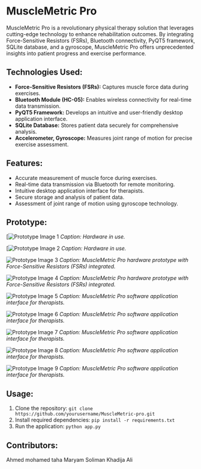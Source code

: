 # MuscleMetric Pro

MuscleMetric Pro is a revolutionary physical therapy solution that leverages cutting-edge technology to enhance rehabilitation outcomes. By integrating Force-Sensitive Resistors (FSRs), Bluetooth connectivity, PyQT5 framework, SQLite database, and a gyroscope, MuscleMetric Pro offers unprecedented insights into patient progress and exercise performance.

## Technologies Used:

- **Force-Sensitive Resistors (FSRs):** Captures muscle force data during exercises.
- **Bluetooth Module (HC-05):** Enables wireless connectivity for real-time data transmission.
- **PyQT5 Framework:** Develops an intuitive and user-friendly desktop application interface.
- **SQLite Database:** Stores patient data securely for comprehensive analysis.
- **Accelerometer, Gyroscope:** Measures joint range of motion for precise exercise assessment.

## Features:

- Accurate measurement of muscle force during exercises.
- Real-time data transmission via Bluetooth for remote monitoring.
- Intuitive desktop application interface for therapists.
- Secure storage and analysis of patient data.
- Assessment of joint range of motion using gyroscope technology.

## Prototype:
[![Prototype Image 1](https://github.com/tahaaa22/MuscleMetric-Pro/blob/93ac00eac7110b9e76b9824ab89c16e769fb60de/images/wearingHardware.jpeg)
*Caption: Hardware in use.*

[![Prototype Image 2](https://github.com/tahaaa22/MuscleMetric-Pro/blob/f46dacca9d5731d5b5cbc7f52720d535a3e60426/images/Groupimage%20(2).jpeg)
*Caption: Hardware in use.*

![Prototype Image 3](https://github.com/tahaaa22/MuscleMetric-Pro/blob/97f341b3d98da3c35f0f4898f6534c8a0f81ce2d/images/prototype1.jpeg)
*Caption: MuscleMetric Pro hardware prototype with Force-Sensitive Resistors (FSRs) integrated.*

![Prototype Image 4](https://github.com/tahaaa22/MuscleMetric-Pro/blob/97f341b3d98da3c35f0f4898f6534c8a0f81ce2d/images/prototype2.jpeg)
*Caption: MuscleMetric Pro hardware prototype with Force-Sensitive Resistors (FSRs) integrated.*

![Prototype Image 5](https://github.com/tahaaa22/MuscleMetric-Pro/blob/f46dacca9d5731d5b5cbc7f52720d535a3e60426/images/signup-image.png)
*Caption: MuscleMetric Pro software application interface for therapists.*

![Prototype Image 6](https://github.com/tahaaa22/MuscleMetric-Pro/blob/f46dacca9d5731d5b5cbc7f52720d535a3e60426/images/login.png)
*Caption: MuscleMetric Pro software application interface for therapists.*

![Prototype Image 7](https://github.com/tahaaa22/MuscleMetric-Pro/blob/f46dacca9d5731d5b5cbc7f52720d535a3e60426/images/assesment1.jpeg)
*Caption: MuscleMetric Pro software application interface for therapists.*

![Prototype Image 8](https://github.com/tahaaa22/MuscleMetric-Pro/blob/f46dacca9d5731d5b5cbc7f52720d535a3e60426/images/assesment2.jpeg)
*Caption: MuscleMetric Pro software application interface for therapists.*

![Prototype Image 9](https://github.com/tahaaa22/MuscleMetric-Pro/blob/f46dacca9d5731d5b5cbc7f52720d535a3e60426/images/mobility.jpeg)
*Caption: MuscleMetric Pro software application interface for therapists.*

## Usage:

1. Clone the repository: `git clone https://github.com/yourusername/MuscleMetric-pro.git`
2. Install required dependencies: `pip install -r requirements.txt`
3. Run the application: `python app.py`

## Contributors:

Ahmed mohamed taha
Maryam Soliman
Khadija Ali

